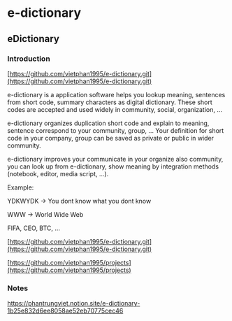 # e-dictionary

## eDictionary

### Introduction

[https://github.com/vietphan1995/e-dictionary.git](https://github.com/vietphan1995/e-dictionary.git)

e-dictionary is a application software helps you lookup meaning, sentences from short code, summary characters as digital dictionary. These short codes are accepted and used widely in community, social, organization, …

e-dictionary organizes duplication short code and explain to meaning, sentence correspond to your community, group, … Your definition for short code in your company, group can be saved as private or public in wider community.

e-dictionary improves your communicate in your organize also community, you can look up from e-dictionary, show meaning by integration methods (notebook, editor, media script, …).

Example:

YDKWYDK → You dont know what you dont know

WWW → World Wide Web

FIFA, CEO, BTC, …

[https://github.com/vietphan1995/e-dictionary.git](https://github.com/vietphan1995/e-dictionary.git)

[https://github.com/vietphan1995/projects](https://github.com/vietphan1995/projects)

### Notes
https://phantrungviet.notion.site/e-dictionary-1b25e832d6ee8058ae52eb70775cec46